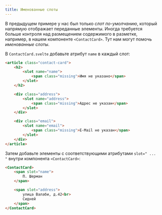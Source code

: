 ```yaml
---
title: Именованные слоты
---
```


В предыдущем примере у нас был только *слот по-умолчанию*, который напрямую отображает переданные элементы. Иногда требуется больше контроля над размещением содержимого в разметке, например, в нашем компоненте `<ContactCard>`. Тут нам могут помочь *именованные слоты*.

В `ContactCard.svelte` добавьте атрибут `name` в каждый слот:

```html
<article class="contact-card">
	<h2>
		<slot name="name">
			<span class="missing">Имя не указано</span>
		</slot>
	</h2>

	<div class="address">
		<slot name="address">
			<span class="missing">Адрес не указан</span>
		</slot>
	</div>

	<div class="email">
		<slot name="email">
			<span class="missing">E-Mail не указан</span>
		</slot>
	</div>
</article>
```

Затем добавьте элементы с соответствующими атрибутами `slot=" ... "` внутри компонента `<ContactCard>`:

```html
<ContactCard>
	<span slot="name">
		П. Шерман
	</span>

	<span slot="address">
		улица Валаби, д.42<br>
		Сидней
	</span>
</ContactCard>
```